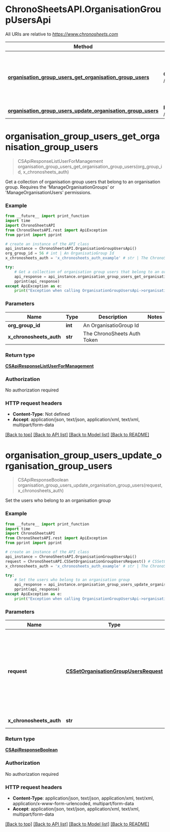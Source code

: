 # ChronoSheetsAPI.OrganisationGroupUsersApi

All URIs are relative to *https://www.chronosheets.com*

Method | HTTP request | Description
------------- | ------------- | -------------
[**organisation_group_users_get_organisation_group_users**](OrganisationGroupUsersApi.md#organisation_group_users_get_organisation_group_users) | **GET** /api/OrganisationGroupUsers/GetOrganisationGroupUsers | Get a collection of organisation group users that belong to an organisation group.  Requires the &#39;ManageOrganisationGroups&#39; or &#39;ManageOrganisationUsers&#39; permissions.
[**organisation_group_users_update_organisation_group_users**](OrganisationGroupUsersApi.md#organisation_group_users_update_organisation_group_users) | **POST** /api/OrganisationGroupUsers/UpdateOrganisationGroupUsers | Set the users who belong to an organisation group


# **organisation_group_users_get_organisation_group_users**
> CSApiResponseListUserForManagement organisation_group_users_get_organisation_group_users(org_group_id, x_chronosheets_auth)

Get a collection of organisation group users that belong to an organisation group.  Requires the 'ManageOrganisationGroups' or 'ManageOrganisationUsers' permissions.

### Example
```python
from __future__ import print_function
import time
import ChronoSheetsAPI
from ChronoSheetsAPI.rest import ApiException
from pprint import pprint

# create an instance of the API class
api_instance = ChronoSheetsAPI.OrganisationGroupUsersApi()
org_group_id = 56 # int | An OrganisatioGroup Id
x_chronosheets_auth = 'x_chronosheets_auth_example' # str | The ChronoSheets Auth Token

try:
    # Get a collection of organisation group users that belong to an organisation group.  Requires the 'ManageOrganisationGroups' or 'ManageOrganisationUsers' permissions.
    api_response = api_instance.organisation_group_users_get_organisation_group_users(org_group_id, x_chronosheets_auth)
    pprint(api_response)
except ApiException as e:
    print("Exception when calling OrganisationGroupUsersApi->organisation_group_users_get_organisation_group_users: %s\n" % e)
```

### Parameters

Name | Type | Description  | Notes
------------- | ------------- | ------------- | -------------
 **org_group_id** | **int**| An OrganisatioGroup Id | 
 **x_chronosheets_auth** | **str**| The ChronoSheets Auth Token | 

### Return type

[**CSApiResponseListUserForManagement**](CSApiResponseListUserForManagement.md)

### Authorization

No authorization required

### HTTP request headers

 - **Content-Type**: Not defined
 - **Accept**: application/json, text/json, application/xml, text/xml, multipart/form-data

[[Back to top]](#) [[Back to API list]](../README.md#documentation-for-api-endpoints) [[Back to Model list]](../README.md#documentation-for-models) [[Back to README]](../README.md)

# **organisation_group_users_update_organisation_group_users**
> CSApiResponseBoolean organisation_group_users_update_organisation_group_users(request, x_chronosheets_auth)

Set the users who belong to an organisation group

### Example
```python
from __future__ import print_function
import time
import ChronoSheetsAPI
from ChronoSheetsAPI.rest import ApiException
from pprint import pprint

# create an instance of the API class
api_instance = ChronoSheetsAPI.OrganisationGroupUsersApi()
request = ChronoSheetsAPI.CSSetOrganisationGroupUsersRequest() # CSSetOrganisationGroupUsersRequest | A request object specifying which users belong to an organisation group.  Make sure to specify the OrganisationGroup Id in the request object so that ChronoSheets knows which OrganisationGroup to update
x_chronosheets_auth = 'x_chronosheets_auth_example' # str | The ChronoSheets Auth Token

try:
    # Set the users who belong to an organisation group
    api_response = api_instance.organisation_group_users_update_organisation_group_users(request, x_chronosheets_auth)
    pprint(api_response)
except ApiException as e:
    print("Exception when calling OrganisationGroupUsersApi->organisation_group_users_update_organisation_group_users: %s\n" % e)
```

### Parameters

Name | Type | Description  | Notes
------------- | ------------- | ------------- | -------------
 **request** | [**CSSetOrganisationGroupUsersRequest**](CSSetOrganisationGroupUsersRequest.md)| A request object specifying which users belong to an organisation group.  Make sure to specify the OrganisationGroup Id in the request object so that ChronoSheets knows which OrganisationGroup to update | 
 **x_chronosheets_auth** | **str**| The ChronoSheets Auth Token | 

### Return type

[**CSApiResponseBoolean**](CSApiResponseBoolean.md)

### Authorization

No authorization required

### HTTP request headers

 - **Content-Type**: application/json, text/json, application/xml, text/xml, application/x-www-form-urlencoded, multipart/form-data
 - **Accept**: application/json, text/json, application/xml, text/xml, multipart/form-data

[[Back to top]](#) [[Back to API list]](../README.md#documentation-for-api-endpoints) [[Back to Model list]](../README.md#documentation-for-models) [[Back to README]](../README.md)

